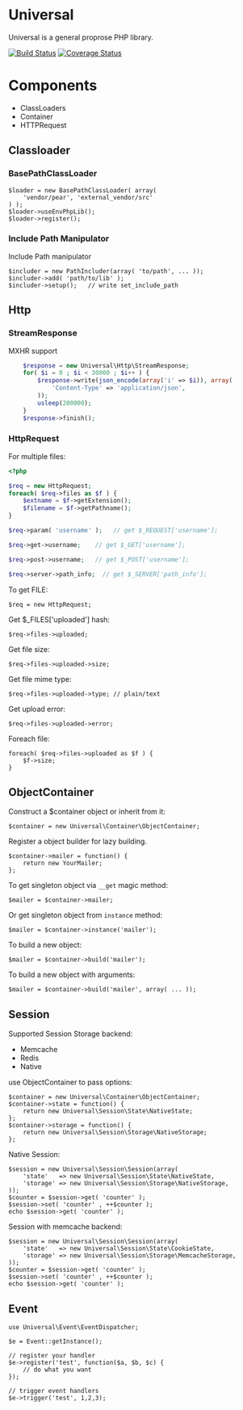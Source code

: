 Universal
=========

Universal is a general proprose PHP library.

[![Build Status](https://travis-ci.org/c9s/universal.svg?branch=master)](https://travis-ci.org/c9s/universal)
[![Coverage Status](https://coveralls.io/repos/github/c9s/universal/badge.svg?branch=master)](https://coveralls.io/github/c9s/universal?branch=master)

# Components

- ClassLoaders
- Container
- HTTPRequest

## Classloader

### BasePathClassLoader

    $loader = new BasePathClassLoader( array( 
        'vendor/pear', 'external_vendor/src'
    ) );
    $loader->useEnvPhpLib();
    $loader->register();

### Include Path Manipulator

Include Path manipulator
 
    $includer = new PathIncluder(array( 'to/path', ... ));
    $includer->add( 'path/to/lib' );
    $includer->setup();   // write set_include_path

## Http

### StreamResponse

MXHR support

```php
    $response = new Universal\Http\StreamResponse;
    for( $i = 0 ; $i < 30000 ; $i++ ) {
        $response->write(json_encode(array('i' => $i)), array(
            'Content-Type' => 'application/json',
        ));
        usleep(200000);
    }
    $response->finish();
```

### HttpRequest

For multiple files:

```php
<?php

$req = new HttpRequest;
foreach( $req->files as $f ) {
    $extname = $f->getExtension();
    $filename = $f->getPathname();
}

$req->param( 'username' );   // get $_REQUEST['username'];

$req->get->username;    // get $_GET['username'];

$req->post->username;   // get $_POST['username'];

$req->server->path_info;  // get $_SERVER['path_info'];
```

To get FILE:

    $req = new HttpRequest;

Get $_FILES['uploaded'] hash:

    $req->files->uploaded;

Get file size:

    $req->files->uploaded->size;

Get file mime type:

    $req->files->uploaded->type; // plain/text

Get upload error:

    $req->files->uploaded->error;

Foreach file:

    foreach( $req->files->uploaded as $f ) {
        $f->size;
    }


## ObjectContainer

Construct a $container object or inherit from it:

    $container = new Universal\Container\ObjectContainer;

Register a object builder for lazy building.

    $container->mailer = function() {
        return new YourMailer;
    };

To get singleton object via `__get` magic method:

    $mailer = $container->mailer;

Or get singleton object from `instance` method:

    $mailer = $container->instance('mailer');

To build a new object:

    $mailer = $container->build('mailer');

To build a new object with arguments:

    $mailer = $container->build('mailer', array( ... ));

## Session

Supported Session Storage backend:

- Memcache
- Redis
- Native

use ObjectContainer to pass options:

    $container = new Universal\Container\ObjectContainer;
    $container->state = function() {
        return new Universal\Session\State\NativeState;
    };
    $container->storage = function() {
        return new Universal\Session\Storage\NativeStorage;
    };

Native Session:

    $session = new Universal\Session\Session(array(  
        'state'   => new Universal\Session\State\NativeState,
        'storage' => new Universal\Session\Storage\NativeStorage,
    ));
    $counter = $session->get( 'counter' );
    $session->set( 'counter' , ++$counter );
    echo $session->get( 'counter' );

Session with memcache backend:

    $session = new Universal\Session\Session(array(  
        'state'   => new Universal\Session\State\CookieState,
        'storage' => new Universal\Session\Storage\MemcacheStorage,
    ));
    $counter = $session->get( 'counter' );
    $session->set( 'counter' , ++$counter );
    echo $session->get( 'counter' );

## Event

    use Universal\Event\EventDispatcher;

    $e = Event::getInstance();

    // register your handler
    $e->register('test', function($a, $b, $c) {
        // do what you want
    });

    // trigger event handlers
    $e->trigger('test', 1,2,3);
